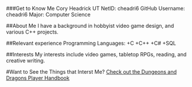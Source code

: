 ###Get to Know Me
Cory Headrick
UT NetID: cheadri6
GitHub Username: cheadri6
Major: Computer Science

##About Me
I have a background in hobbyist video game design, and various C++ projects.

##Relevant experience
Programming Languages:
+C
+C++
+C#
+SQL

##Interests
My interests include video games, tabletop RPGs, reading, and creative writing.

#Want to See the Things that Interst Me?
[Check out the Dungeons and Dragons Player Handbook](https://5e.tools/book.html#phb)
